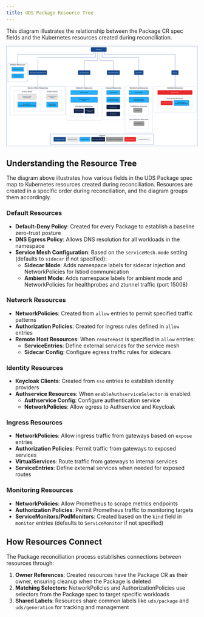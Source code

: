 ```yaml
---
title: UDS Package Resource Tree
---
```


This diagram illustrates the relationship between the Package CR spec fields and the Kubernetes resources created during reconciliation.

![UDS Package Resource Tree](https://github.com/defenseunicorns/uds-core/blob/operator-resource-tree/docs/.images/diagrams/operator-resource-tree.svg?raw=true)


## Understanding the Resource Tree

The diagram above illustrates how various fields in the UDS Package spec map to Kubernetes resources created during reconciliation. Resources are created in a specific order during reconciliation, and the diagram groups them accordingly.

### Default Resources

- **Default-Deny Policy**: Created for every Package to establish a baseline zero-trust posture
- **DNS Egress Policy**: Allows DNS resolution for all workloads in the namespace
- **Service Mesh Configuration**: Based on the `serviceMesh.mode` setting (defaults to `sidecar` if not specified):
  - **Sidecar Mode**: Adds namespace labels for sidecar injection and NetworkPolicies for Istiod communication
  - **Ambient Mode**: Adds namespace labels for ambient mode and NetworkPolicies for healthprobes and ztunnel traffic (port 15008)

### Network Resources

- **NetworkPolicies**: Created from `allow` entries to permit specified traffic patterns
- **Authorization Policies**: Created for ingress rules defined in `allow` entries
- **Remote Host Resources**: When `remoteHost` is specified in `allow` entries:
  - **ServiceEntries**: Define external services for the service mesh
  - **Sidecar Config**: Configure egress traffic rules for sidecars

### Identity Resources

- **Keycloak Clients**: Created from `sso` entries to establish identity providers
- **Authservice Resources**: When `enableAuthserviceSelector` is enabled:
  - **Authservice Config**: Configure authentication service
  - **NetworkPolicies**: Allow egress to Authservice and Keycloak

### Ingress Resources

- **NetworkPolicies**: Allow ingress traffic from gateways based on `expose` entries
- **Authorization Policies**: Permit traffic from gateways to exposed services
- **VirtualServices**: Route traffic from gateways to internal services
- **ServiceEntries**: Define external services when needed for exposed routes

### Monitoring Resources

- **NetworkPolicies**: Allow Prometheus to scrape metrics endpoints
- **Authorization Policies**: Permit Prometheus traffic to monitoring targets
- **ServiceMonitors/PodMonitors**: Created based on the `kind` field in `monitor` entries (defaults to `ServiceMonitor` if not specified)

## How Resources Connect

The Package reconciliation process establishes connections between resources through:

1. **Owner References**: Created resources have the Package CR as their owner, ensuring cleanup when the Package is deleted
2. **Matching Selectors**: NetworkPolicies and AuthorizationPolicies use selectors from the Package spec to target specific workloads
3. **Shared Labels**: Resources share common labels like `uds/package` and `uds/generation` for tracking and management
